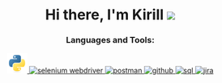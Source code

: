<h1 align="center">Hi there, I'm Kirill
<img src="https://github.com/blackcater/blackcater/raw/main/images/Hi.gif" height="23"/></h1>

<h3 align="center">Languages and Tools:</h3>
  <p align="center">  
  <a href="https://www.python.org" target="_blank"> <img src="https://raw.githubusercontent.com/devicons/devicon/master/icons/python/python-original.svg" alt="python" width="40" height="40"/> </a>  
  <a href="https://www.selenium.dev/" target="_blank"> <img src="https://www.svgrepo.com/show/354321/selenium.svg" alt="selenium webdriver" width="40" height="40"/> </a>
  <a href="https://www.postman.com/" target="_blank"> <img src="https://www.svgrepo.com/show/354202/postman-icon.svg" alt="postman" width="40" height="40"/> </a>
  <a href="https://github.com/" target="_blank"> <img src="https://www.svgrepo.com/show/353783/github-octocat.svg" alt="github" width="40" height="40"/> </a>
  <a href="https://ru.wikipedia.org/wiki/SQL" target="_blank"> <img src="https://www.svgrepo.com/show/374093/sql.svg" alt="sql" width="40" height="40"/> </a>
  <a href="https://www.atlassian.com/ru/software/jira" target="_blank"> <img src="https://www.svgrepo.com/show/376328/jira.svg" alt="jira" width="40" height="40"/> </a>
</p>
